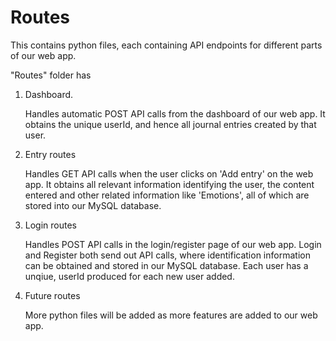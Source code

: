 # Routes

This contains python files, each containing API endpoints for different parts of our web app.

"Routes" folder has

1. Dashboard.
   
   Handles automatic POST API calls from the dashboard of our web app. It obtains the unique userId, and hence all journal entries created by that user.

2. Entry routes

   Handles GET API calls when the user clicks on 'Add entry' on the web app. It obtains all relevant information identifying the user, the content entered and other related information like 'Emotions', all of which are stored into our MySQL database.

3. Login routes

   Handles POST API calls in the login/register page of our web app. Login and Register both send out API calls, where identification information can be obtained and stored in our MySQL database. Each user has a unqiue, userId produced for each new user added.

4. Future routes

   More python files will be added as more features are added to our web app. 
